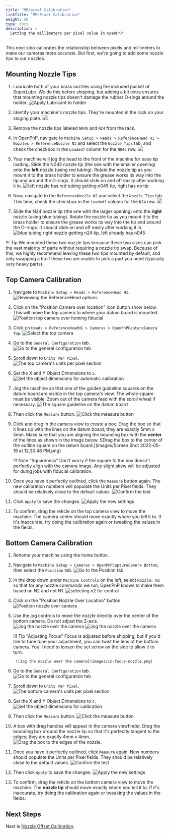 ```yaml
---
title: "MM/pixel Calibration"
linkTitle: "MM/Pixel Calibration"
weight: 50
type: docs
description: >
  Setting the millimeters per pixel value in OpenPnP
---
```


This next step calibrates the relationship between pixels and millimeters to make our cameras more accurate. But first, we're going to add some nozzle tips to our nozzles.

## Mounting Nozzle Tips

1. Lubricate both of your brass nozzles using the included packet of SuperLube. We do this before shipping, but adding a bit extra ensures that mounting nozzle tips doesn't damage the rubber O-rings around the holder.
  ![Apply Lubricant to holder](images/apply-super-lube.jpg)

1. Identify your machine's nozzle tips. They're mounted in the rack on your staging plate.
   ![](/semi-assembly-3-1/mounting-staging-plates-3-1/images/nozzle-tip-location.JPG)

1. Remove the nozzle tips labeled `N045` and `N24` from the rack.

1. In OpenPnP, navigate to `Machine Setup > Heads > ReferenceHead H1 > Nozzles > ReferenceNozzle N1` and select the `Nozzle Tips` tab, and check the checkbox in the `Loaded?` column for the `N045` row.
  ![](images/n045-on-n1.png)

1. Your machine will jog the head to the front of the machine for easy tip loading. Slide the N045 nozzle tip (the one with the smaller opening) onto the **left** nozzle (using red tubing). Rotate the nozzle tip as you mount it to the brass holder to ensure the grease works its way into the tip and around the O-rings. It should slide on and off easily after working it in.
   ![left nozzle has red tubing getting n045 tip, right has no tip](images/mountingn1.jpg)

1. Now, navigate to the `ReferenceNozzle N2` and select the `Nozzle Tips` tab. This time, check the checkbox in the `Loaded?` column for the `N24` row.
   ![](images/n24-on-n2.png)

2. Slide the N24 nozzle tip (the one with the larger opening) onto the **right** nozzle (using blue tubing). Rotate the nozzle tip as you mount it to the brass holder to ensure the grease works its way into the tip and around the O-rings. It should slide on and off easily after working it in.
   ![blue tubing right nozzle getting n24 tip, left already has n045](images/mountingn2.jpg)

!!! Tip
    We mounted these two nozzle tips because these two sizes can pick the vast majority of parts without requiring a nozzle tip swap. Because of this, we highly recommend leaving these two tips mounted by default, and only swapping a tip if these two are unable to pick a part you need (typically very heavy parts).

## Top Camera Calibration

1. Navigate to `Machine Setup > Heads > ReferenceHead H1`.
  ![Reviewing the ReferenceHead options](images/Select-Reference-Head-H1.png)

1. Click on the "Position Camera over location" icon button show below. This will move the top camera to where your datum board is mounted.
  ![Position top camera over homing fiducial](images/Position-camera-over-homing-fiducial.png)

1. Click on `Heads > ReferenceHeadH1 > Cameras > OpenPnPCaptureCamera Top`.
  ![Select the top camera](images/select-top-camera.png)

1. Go to the `General Configuration` tab.
  ![Go to the general configuration tab](images/general-configuration-tab.png)

1. Scroll down to `Units Per Pixel`.
  ![The top camera's units per pixel section](images/units-per-pixel-section.png)

1. Set the X and Y Object Dimensions to `5`.
  ![Set the object dimensions for automatic calibration](images/set-object-dimensions.png)

1. Jog the machine so that one of the golden guideline squares on the datum board are visible in the top camera's view. The whole square must be visible. Zoom out of the camera feed with the scroll wheel if necessary.
  ![The square guideline on the datum board](images/units-per-pixel-square-on-datum.png)

1.  Then click the `Measure` button.
  ![Click the measure button](images/click-measure-button.png)

1.  Click and drag in the camera view to create a box. Drag the box so that it lines up with the lines on the datum board; they are exactly 5mm x 5mm. Make sure that you are aligning the bounding box with the **center** of the lines as shown in the image below.
  ![Drag the box to the center of the outline square on the datum board.](images/Screen Shot 2022-05-19 at 12.30.48 PM.png)

    !!! Note "Squareness"
        Don't worry if the square fo the box doesn't perfectly align with the camera image. Any slight skew will be adjusted for duing jobs with fiducial calibration.

1.  Once you have it perfectly outlined, click the `Measure` button again. The new calibration numbers will populate the Units per Pixel fields. They should be relatively close to the default values.
  ![Confirm the test](images/confirm-pixel-per-mm.png)

1.  Click `Apply` to save the changes.
  ![Apply the new settings](images/apply-pixel-per-mm-settings.png)

1.  To confirm, drag the reticle on the top camera view to move the machine. The camera center should move exactly where you tell it to. If it's inaccurate, try doing the calibration again or tweaking the values in the fields.

## Bottom Camera Calibration

1. Rehome your machine using the home button.

2. Navigate to `Machine Setup > Cameras > OpenPnPCaptureCamera Bottom`, then select the `Position` tab.
   ![Go to the Position tab](images/bottom-position-tab.png)

1. In the drop down under `Machine Controls` on the left, select `Nozzle: N2` so that for any nozzle commands we run, OpenPnP knows to make them based on N2 and not N1.
   ![selecting n2 for control](images/select-n2.png)

2. Click on the "Position Nozzle Over Location" button
   ![Position nozzle over camera](images/position-nozzle-over-camera.png)

3. Use the jog controls to move the nozzle directly over the center of the bottom camera. Do not adjust the Z-axis.
   ![Jog the nozzle over the camera](images/jog-controls-bottom.png)
   ![Jog the nozzle over the camera](images/jogging-finished.png)

    !!! Tip "Adjusting Focus"
        Focus is adjusted before shipping, but if you'd like to fune tune your adjustment, you can twist the lens of the bottom camera. You'll need to loosen the set screw on the side to allow it to turn.

        ![Jog the nozzle over the camera](images/in-focus-nozzle.png)

4.  Go to the `General Configuration` tab.
   ![Go to the general configuration tab](images/general-configuration-bottom-tab.png)

5.  Scroll down to `Units Per Pixel`.
   ![The bottom camera's units per pixel section](images/units-per-pixel-section-bottom.png)

6.  Set the X and Y Object Dimensions to `4`.
  ![Set the object dimensions for calibration](images/set-object-dimensions-bottom.png)

1.  Then click the `Measure` button.
  ![Click the measure button](images/click-measure-bottom.png)

1.  A box with drag handles will appear in the camera viewfinder. Drag the bounding box around the nozzle tip so that it's perfectly tangent to the edges; they are exactly 4mm x 4mm.
  ![Drag the box to the edges of the nozzle.](images/measure-nozzle-mm-per-px.png)

1.  Once you have it perfectly outlined, click `Measure` again. New numbers should populate the Units per Pixel fields. They should be relatively close to the default values.
  ![Confirm the test](images/confirm-pixel-per-mm-bottom.png)

1.  Then click `Apply` to save the changes.
  ![Apply the new settings](images/apply-pixel-per-mm-settings-bottom.png)

1.  To confirm, drag the reticle on the bottom camera view to move the machine. The **nozzle tip** should move exactly where you tell it to. If it's inaccurate, try doing the calibration again or tweaking the values in the fields.

## Next Steps

Next is [Nozzle Offset Calibration](../6-nozzle-offset/index.md).
